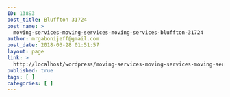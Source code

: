 ```yaml
---
ID: 13893
post_title: Bluffton 31724
post_name: >
  moving-services-moving-services-moving-services-bluffton-31724
author: mrgabonijeff@gmail.com
post_date: 2018-03-28 01:51:57
layout: page
link: >
  http://localhost/wordpress/moving-services-moving-services-moving-services-bluffton-31724/
published: true
tags: [ ]
categories: [ ]
---
```

